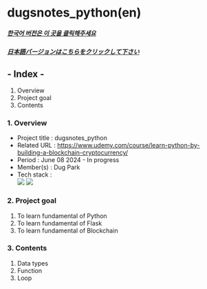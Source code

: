 # dugsnotes_python(en)

##### [한국어 버전은 이 곳을 클릭해주세요](README.md)

##### [日本語バージョンはこちらをクリックして下さい](README_JP.md)

## - Index -

1. Overview
2. Project goal
3. Contents
   </br>

### 1. Overview

- Project title : dugsnotes_python
- Related URL : https://www.udemy.com/course/learn-python-by-building-a-blockchain-cryptocurrency/
- Period : June 08 2024 - In progress
- Member(s) : Dug Park
- Tech stack : </br>
  <img src="https://img.shields.io/badge/python-3776AB?style=for-the-badge&logo=python&logoColor=white">
  <img src="https://img.shields.io/badge/flask-000000?style=for-the-badge&logo=flask&logoColor=white">
  </br>

### 2. Project goal

1. To learn fundamental of Python
2. To learn fundamental of Flask
3. To learn fundamental of Blockchain
   </br>

### 3. Contents

1. Data types
2. Function
3. Loop
   </br>
